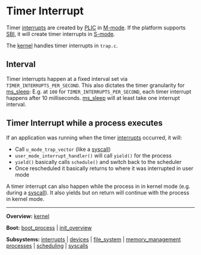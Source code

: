 # Timer Interrupt


Timer [interrupts](interrupts.md) are created by [PLIC](../../riscv/PLIC.md) in [M-mode](../../riscv/M-mode.md). If the platform supports [SBI](../../riscv/SBI.md), it will create timer interrupts in [S-mode](../../riscv/S-mode.md). 

The [kernel](kernel.md) handles timer interrupts in `trap.c`.


## Interval

Timer interrupts happen at a fixed interval set via `TIMER_INTERRUPTS_PER_SECOND`. This also dictates the timer granularity for [ms_sleep](syscalls/ms_sleep.md): E.g. at `100` for `TIMER_INTERRUPTS_PER_SECOND`, each timer interrupt happens after 10 milliseconds.
[ms_sleep](syscalls/ms_sleep.md) will at least take one interrupt interval.


## Timer Interrupt while a process executes

If an application was running when the timer [interrupts](interrupts.md) occurred, it will:
- Call `u_mode_trap_vector` (like a [syscall](syscalls/syscalls.md))
- `user_mode_interrupt_handler()` will call `yield()` for the process
- `yield()` basically calls `schedule()` and switch back to the scheduler
- Once rescheduled it basically returns to where it was interrupted in user mode

A timer interrupt can also happen while the process in in kernel mode (e.g. during a [syscall](syscalls/syscalls.md)). It also yields but on return will continue with the process in kernel mode.


---
**Overview:** [kernel](../kernel.md)

**Boot:** [boot_process](../overview/boot_process.md) | [init_overview](../overview/init_overview.md)

**Subsystems:** [interrupts](interrupts.md) | [devices](../devices/devices.md) | [file_system](../file_system/file_system.md) | [memory_management](../mm/memory_management.md)
[processes](../processes/processes.md) | [scheduling](../processes/scheduling.md) | [syscalls](../syscalls/syscalls.md)
